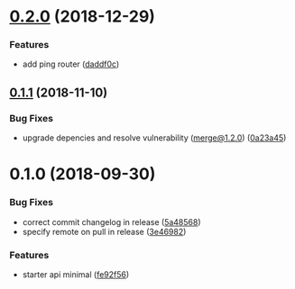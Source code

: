 <a name="0.2.0"></a>
# [0.2.0](https://github.com/davidpvilaca/api-nest-starter/compare/v0.1.1...v0.2.0) (2018-12-29)


### Features

* add ping router ([daddf0c](https://github.com/davidpvilaca/api-nest-starter/commit/daddf0c))



<a name="0.1.1"></a>
## [0.1.1](https://github.com/davidpvilaca/api-nest-starter/compare/v0.1.0...v0.1.1) (2018-11-10)


### Bug Fixes

* upgrade depencies and resolve vulnerability (merge@1.2.0) ([0a23a45](https://github.com/davidpvilaca/api-nest-starter/commit/0a23a45))



<a name="0.1.0"></a>
# 0.1.0 (2018-09-30)


### Bug Fixes

* correct commit changelog in release ([5a48568](https://github.com/davidpvilaca/api-nest-starter/commit/5a48568))
* specify remote on pull in release ([3e46982](https://github.com/davidpvilaca/api-nest-starter/commit/3e46982))


### Features

* starter api minimal ([fe92f56](https://github.com/davidpvilaca/api-nest-starter/commit/fe92f56))



